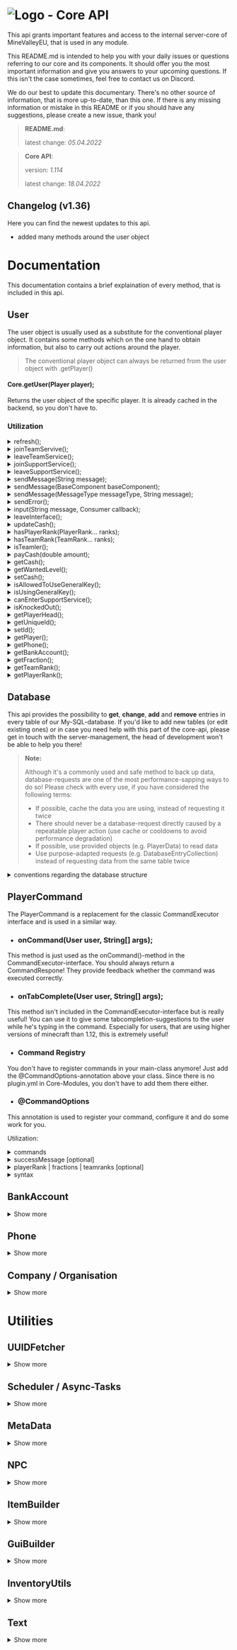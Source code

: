 # ![Logo](https://cdn.minevalley.eu/branding/logo_64px_cropped.png) - Core API 
This api grants important features and access to the internal server-core of MineValleyEU, that is used in any module.

This README.md is intended to help you with your daily issues or questions referring to our core and its components. It should offer you the most important information and give you answers to your upcoming questions. If this isn't the case sometimes, feel free to contact us on Discord.

We do our best to update this documentary. There's no other source of information, that is more up-to-date, than this one. If there is any missing information or mistake in this README or if you should have any suggestions, please create a new issue, thank you!

> **README.md**:
>
> latest change: _05.04.2022_

> **Core API**:
>
> version: _1.114_
>
> latest change: _18.04.2022_

## Changelog (v1.36)
Here you can find the newest updates to this api.
- added many methods around the user object

# Documentation
This documentation contains a brief explaination of every method, that is included in this api.

## User
The user object is usually used as a substitute for the conventional player object. It contains some methods which on the one hand to obtain information, but also to carry out   actions around the player.

> The conventional player object can always be returned from the user object with .getPlayer()

#### Core.getUser(Player player);
Returns the user object of the specific player. It is already cached in the backend, so you don't have to.

### Utilization

<details>
  <summary>
    refresh();
  </summary>
  Refreshes the user object from the database. This method should be used rarely due its perfomance-costs.
  If you just want to update the users cash, use updateCash().
</details>
  
<details>
  <summary>
    joinTeamServive();
  </summary>
  Lets the user join the team-service if authorized to.
</details>
  
<details>
  <summary>
    leaveTeamService();
  </summary>
  Lets the user leave the team-service.
</details>
  
<details>
  <summary>
    joinSupportService();
  </summary>
  Lets the user join the support-service if authorized to.
</details>
  
<details>
  <summary>
    leaveSupportService();
  </summary>
  Lets the user leave the support-service.
</details>

<details>
  <summary>
    sendMessage(String message);
   </summary>
  Sends a message to the user just like the default player.sendMessage()-method does. There's no prefix or color added!
</details>

<details>
  <summary>
    sendMessage(BaseComponent baseComponent);
  </summary>
  Sends a message to the user that contains a BaseComponent. This is used to add ClickableMessages to your message.
</details>

<details>
  <summary>
    sendMessage(MessageType messageType, String message);
  </summary>
    Sends a message to the user using the specific message type.
</details>

<details>
  <summary>
    sendError();
  </summary>
    Sends the usual "Unbekannter Befehl!"-message. This is mostly used when a player tries to execute an command he isn't authorized to execute.
</details>

<details>
  <summary>
    input(String message, Consumer<String> callback);
  </summary>
    Asks the user for any type of input via a chat-interface. Keep in mind that the player is always able to leave this interface!
		If the user writes something into this interface, the callback is called with his answer.
</details>
	
<details>
  <summary>
    leaveInterface();
  </summary>
    Lets the user leave his current chat-interface.
</details>
	
<details>
  <summary>
    updateCash();
  </summary>
    Updates the users cash. Changing the users cash with the payCash(double amount)-method automaticly updates it, so you don't have to.
</details>

<details>
  <summary>
    hasPlayerRank(PlayerRank... ranks);
  </summary>
    Gets whether the user has one of the given playerranks.
</details>
	
<details>
  <summary>
    hasTeamRank(TeamRank... ranks);
  </summary>
    Gets whether the user has one of the given teamranks.
</details>
	
<details>
  <summary>
    isTeamler();
  </summary>
    Gets whether the user is team-member.
</details>
	
<details>
  <summary>
    payCash(double amount);
  </summary>
    Withdraws the given amount from the users cash. If the user doesn't have enough money, nothing gets withdrawn. This method returns whether the action was successful.
</details>
	
<details>
  <summary>
    getCash();
  </summary>
    Gets the current amount of cash in the users wallet.
</details>

<details>
  <summary>
    getWantedLevel();
  </summary>
    Gets the current wanted-level of the user.
</details>
	
<details>
  <summary>
    setCash();
  </summary>
    Sets the wanted-level of the user.
</details>

<details>
  <summary>
    isAllowedToUseGeneralKey();
  </summary>
    Gets whether the user is allowed to use a general-key.
</details>

<details>
  <summary>
    isUsingGeneralKey();
  </summary>
    Gets whether the user is currently using a general-key.
</details>
	
<details>
  <summary>
    canEnterSupportService();
  </summary>
    Gets whether the user is allowed to enter the support-service.
</details>

<details>
  <summary>
    isKnockedOut();
  </summary>
    Gets whether the user is knocked out.
</details>
	
<details>
  <summary>
    getPlayerHead();
  </summary>
    Gets the players head as ItemStack. It's already cached in the Core, so you don't have to!
</details>
	
<details>
  <summary>
    getUniqueId();
  </summary>
    Gets the players unique id as String.
</details>

<details>
  <summary>
    setId();
  </summary>
    Gets the users id as String.
</details>
	
<details>
  <summary>
    getPlayer();
  </summary>
    Gets the users player object.
</details>
	
<details>
  <summary>
    getPhone();
  </summary>
    Gets the users phone.
</details>
	
<details>
  <summary>
    getBankAccount();
  </summary>
    Gets the users bank-account.
	This method isn't usable at the moment!
</details>
	
<details>
  <summary>
    getFraction();
  </summary>
    Gets the fraction that the user is currently in service for.
</details>

<details>
  <summary>
    getTeamRank();
  </summary>
    Gets the users teamrank if he is in team-service.
</details>
	
<details>
  <summary>
    getPlayerRank();
  </summary>
    Gets the users playerrank.
</details>

## Database
This api provides the possibility to **get**, **change**, **add** and **remove** entries in every table of our My-SQL-database. If you'd like to add new tables (or edit existing ones) or in case you need help with this part of the core-api, please get in touch with the server-management, the head of development won't be able to help you there!

> **Note:**
>
> Although it's a commonly used and safe method to back up data, database-requests are one of the most performance-sapping ways to do so!
> Please check with every use, if you have considered the following terms:
> - If possible, cache the data you are using, instead of requesting it twice
> - There should never be a database-request directly caused by a repeatable player action (use cache or cooldowns to avoid performance degradation)
> - If possible, use provided objects (e.g. PlayerData) to read data
> - Use purpose-adapted requests (e.g. DatabaseEntryCollection) instead of requesting data from the same table twice

<details>
<summary>conventions regarding the database structure</summary>
The conventions for our database are not as strict as our code conventions, but we recommend that you adhere to them in order to be able to work together with other developers...

- Column- and tablenames should be written in english and should be understandable without further knowledge about the module. Please only use lowercase letters and underscores. You can separate multiple words with underscores: 'company_name', 'unique_id'.

- Please don't use other data types than String (or Text), Integer, Double or Boolean (is automatically translated to Integer).
If you want to safe other types, convert them to json-Strings.
Inventories can be converted to Strings via the provided InventoryUtils-class.
Locations are often converted to Strings using custom hashing-methods, which is fine.

- Every table should have at least one column with a primary-key, therefor you should always use some kind of id (e.g. player-id, uniqueIds).
</details>

## PlayerCommand
The PlayerCommand is a replacement for the classic CommandExecutor interface and is used in a similar way.

- ### onCommand(User user, String[] args);
This method is just used as the onCommand()-method in the CommandExecutor-interface. You should always return a CommandRespone! They provide feedback whether the command was executed correctly.
	
- ### onTabComplete(User user, String[] args);
This method isn't included in the CommandExecutor-interface but is really useful! You can use it to give some tabcompletion-suggestions to the user while he's typing in the command. Especially for users, that are using higher versions of minecraft than 1.12, this is extremely useful!

- ### Command Registry
You don't have to register commands in your main-class anymore! Just add the @CommandOptions-annotation above your class. Since there is no plugin.yml in Core-Modules, you don't have to add them there either.
	
- ### @CommandOptions
This annotation is used to register your command, configure it and do some work for you.

Utilization:
	
<details>
  <summary>
    commands
  </summary>
    Put in a list of all command-variations, that should invoke your command. According to the conventions, you should add the written out form of your command, and than add the aliases after. If you don't want to use any aliases, just add a list with one string.
</details>

<details>
  <summary>
    successMessage [optional]
  </summary>
    This defines the message, that is sent to the user, if the onCommand()-method returns SUCCESS. If you don't want to send a success-message, don't use this configuration-option, or specify an empty string: "".
</details>

<details>
  <summary>
    playerRank | fractions | teamranks [optional]
  </summary>
    These three options define, who is allowed to perform this command. A user just has to have one of the ranks! If you want to create a command, which can be issued by everyone, just add every possible option to one of those (e.g. playerRank = {PlayerRank.ORDINARY, PlayerRank.PREMIUM}.
</details>
	
<details>
  <summary>
    syntax
  </summary>
    This defines the correct syntax for this command. It is necessary due its printout if the onCommand()-method returns WRONG_SYNTAX. You should use the mostly used variant of your command (in case of doubt use the written out variant). Arguments are also included in the syntax! Unnecessary arguments are written in square brackets. You don't have to add the slash at the beginning of your syntax.
	Example: example <necessary argument> [<unnecessary argument>]
</details>
	
## BankAccount
<details><summary>Show more</summary>
There's text following here...
</details>

## Phone
<details><summary>Show more</summary>
There's text following here...
</details>

## Company / Organisation
<details><summary>Show more</summary>
There's text following here...
</details>

# Utilities

## UUIDFetcher
<details><summary>Show more</summary>
There's text following here...
</details>

## Scheduler / Async-Tasks
<details><summary>Show more</summary>
There's text following here...
</details>

## MetaData
<details><summary>Show more</summary>
There's text following here...
</details>

## NPC
<details><summary>Show more</summary>
There's text following here...
</details>

## ItemBuilder
<details><summary>Show more</summary>
There's text following here...
</details>

## GuiBuilder
<details><summary>Show more</summary>
There's text following here...
</details>

## InventoryUtils
<details><summary>Show more</summary>
There's text following here...
</details>

## Text
<details><summary>Show more</summary>
There's text following here...
</details>
